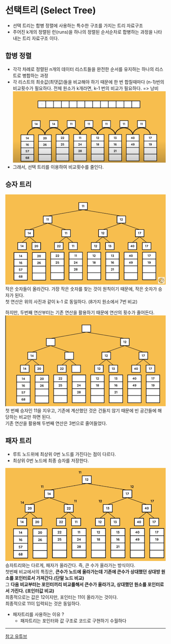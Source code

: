 # 선택트리 (Select Tree)
- 선택 트리는 합병 정렬에 사용하는 특수한 구조를 가지는 트리 자료구조
- 주어진 k개의 정렬된 런(runs)을 하나의 정렬된 순서순차로 합병하는 과정을 나타내는 트리 자료구조 이다.

## 합병 정렬
- 각각 차례로 정렬된 n개의 데이터 리스트들을 완전한 순서를 유지하는 하나의 리스트로 병합하는 과정
- 각 리스트의 최솟값(최댓값)들을 비교해야 하기 때문에 한 번 합칠때마다 (n-1)번의 비교횟수가 필요하다. 전체 원소가 k개라면, k-1 번의 비교가 필요하다. => 낭비
![합병정렬이미지](./image/mergeSort.png)
- 그래서, 선택 트리를 이용하여 비교횟수를 줄인다.

## 승자 트리
![승자트리예시1](./image/winnerTree01.png)
작은 숫자들이 올라간다. 가장 작은 숫자를 찾는 것이 원칙이기 때문에, 작은 숫자가 승자가 된다.  
첫 연산은 위의 사진과 같이 k-1 로 동일하다. (8가지 원소에서 7번 비교)  

하지만, 두번째 연산부터는 기존 연산을 활용하기 때문에 연산의 횟수가 줄어든다.  
![승자트리예시2](./image/winnerTree02.png)
첫 번째 승자인 11을 지우고, 기존에 계산했던 것은 건들지 않기 때문에 빈 공간들에 해당하는 비교만 하면 된다.  
기존 연산을 활용해 두번째 연산은 3번으로 줄어들었다. 

## 패자 트리
- 루트 노드위에 최상위 0번 노드를 가진다는 점이 다르다.
- 최상위 0번 노드에 최종 승자를 저장한다.

![패자트리예시1](./image/loserTree01.png)
승자트리와는 다르게, 패자가 올라간다. 즉, 큰 수가 올라가는 방식이다.  
첫번째 비교에서의 특징은, **큰수가 노드에 올라가는데 기존에 큰수가 상대했던 상대방 원소를 포인터로서 가져간다.(단말 노드 비교)**  
그 **다음 비교부터는 포인터끼리 비교를해서 큰수가 올라가고, 상대했던 원소를 포인터로서 가진다. (포인터값 비교)**  
최종적으로는 값은 12이지만, 포인터는 11이 올라가는 것이다.  
최종적으로 11이 입력되는 것은 동일하다.  
- 패자트리를 사용하는 이유 ?
    - 패자트리는 포인터와 값 구조로 코드로 구현하기 수월하다  



---
[참고 유튜브](https://www.youtube.com/watch?v=YW1NO510FGk)